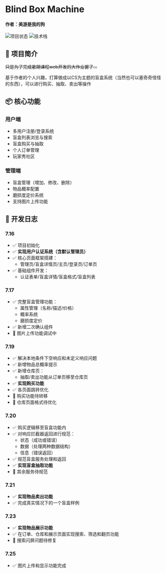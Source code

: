 # Blind Box Machine

#### 作者：美游是我的狗
![项目状态](https://img.shields.io/badge/状态-开发中-orange) 
![技术栈](https://img.shields.io/badge/技术栈-Vite%2BReact%2BNode.js%2BExpress-blue)

## 🎯 项目简介

~~只是为了完成暑期课程web开发的大作业罢了...~~

基于作者的个人兴趣，打算做成以CS为主题的盲盒系统（当然也可以塞奇奇怪怪的东西），可以进行购买、抽取、卖出等操作

## 📦 核心功能

### 用户端
- 多用户注册/登录系统
- 盲盒列表浏览与搜索
- 盲盒购买与抽取
- 个人订单管理
- 玩家秀社区

### 管理端
- 盲盒管理（增加、修改、删除）
- 物品概率配置
- 磨损度定价系统
- 支持图片上传功能

## 📅 开发日志

### 7.16

- ✅ 项目初始化
- ✅ **实现用户认证系统（含默认管理员）**
- ✅ 核心页面框架搭建：
  - 管理页/盲盒详情页/主页/登录页/订单页
- ✅ 基础组件开发：
  - 认证表单/盲盒详情/盲盒格式/盲盒列表

### 7.17

- ✅ 完整盲盒管理功能：
  - 属性管理（名称/描述/价格）
  - 概率系统
  - 磨损度定价
- ✅ 新增二次确认组件
- 🔧 图片上传功能调试中

### 7.19

- ✅ 解决本地条件下空响应和未定义响应问题
- ✅ 新增物品总概率提示
- ✅ 新增仓库页：
  - 抽取/卖出功能从订单页移至仓库页
- ✅ **实现购买功能**
- ✅ 各页面跳转优化
- 🔧 购买功能待转移
- 🔧 仓库页面格式待优化

### 7.20

- ✅ 购买逻辑移至盲盒功能内
- ✅ 对响应拦截器返回进行规范：
  - 状态（成功或错误）
  - 数据（处理两种数据结构）
  - 信息（错误返回）
- ✅ 规范盲盒服务处理和返回
- ✅ **实现盲盒抽取功能**
- 🔧 其余服务待规范

### 7.21
- ✅ **实现物品卖出功能**
- ✅ 完成真实情况下的一个盲盒样例

### 7.23
- ✅ **实现物品展示功能**
- ✅ 在订单、仓库和展示页面实现搜索、筛选和翻页功能
- 🔧 搜索闪屏问题待修复

### 7.25
- ✅ 图片上传和显示功能完成